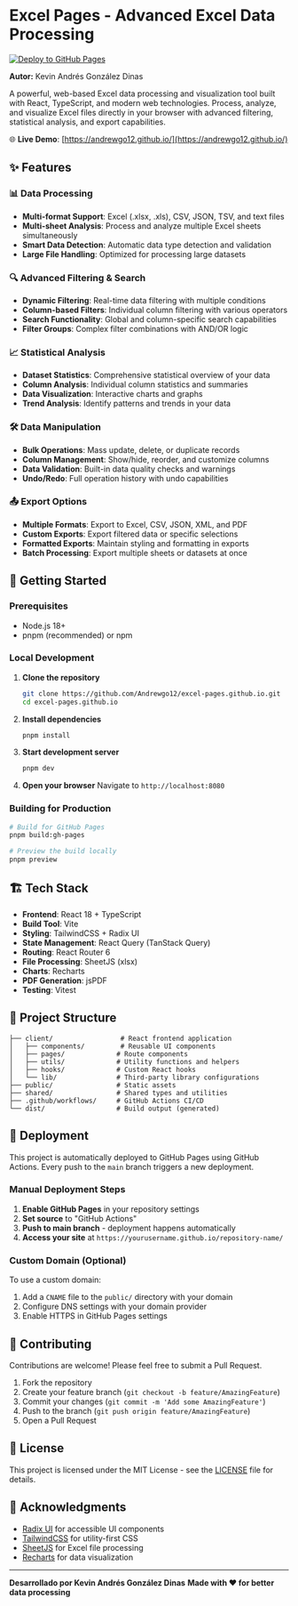 # Excel Pages - Advanced Excel Data Processing

[![Deploy to GitHub Pages](https://github.com/Andrewgo12/excel-pages.github.io/actions/workflows/deploy.yml/badge.svg)](https://github.com/Andrewgo12/excel-pages.github.io/actions/workflows/deploy.yml)

**Autor:** Kevin Andrés González Dinas

A powerful, web-based Excel data processing and visualization tool built with React, TypeScript, and modern web technologies. Process, analyze, and visualize Excel files directly in your browser with advanced filtering, statistical analysis, and export capabilities.

🌐 **Live Demo**: [https://andrewgo12.github.io/](https://andrewgo12.github.io/)

## ✨ Features

### 📊 Data Processing
- **Multi-format Support**: Excel (.xlsx, .xls), CSV, JSON, TSV, and text files
- **Multi-sheet Analysis**: Process and analyze multiple Excel sheets simultaneously
- **Smart Data Detection**: Automatic data type detection and validation
- **Large File Handling**: Optimized for processing large datasets

### 🔍 Advanced Filtering & Search
- **Dynamic Filtering**: Real-time data filtering with multiple conditions
- **Column-based Filters**: Individual column filtering with various operators
- **Search Functionality**: Global and column-specific search capabilities
- **Filter Groups**: Complex filter combinations with AND/OR logic

### 📈 Statistical Analysis
- **Dataset Statistics**: Comprehensive statistical overview of your data
- **Column Analysis**: Individual column statistics and summaries
- **Data Visualization**: Interactive charts and graphs
- **Trend Analysis**: Identify patterns and trends in your data

### 🛠️ Data Manipulation
- **Bulk Operations**: Mass update, delete, or duplicate records
- **Column Management**: Show/hide, reorder, and customize columns
- **Data Validation**: Built-in data quality checks and warnings
- **Undo/Redo**: Full operation history with undo capabilities

### 📤 Export Options
- **Multiple Formats**: Export to Excel, CSV, JSON, XML, and PDF
- **Custom Exports**: Export filtered data or specific selections
- **Formatted Exports**: Maintain styling and formatting in exports
- **Batch Processing**: Export multiple sheets or datasets at once

## 🚀 Getting Started

### Prerequisites
- Node.js 18+ 
- pnpm (recommended) or npm

### Local Development

1. **Clone the repository**
   ```bash
   git clone https://github.com/Andrewgo12/excel-pages.github.io.git
   cd excel-pages.github.io
   ```

2. **Install dependencies**
   ```bash
   pnpm install
   ```

3. **Start development server**
   ```bash
   pnpm dev
   ```

4. **Open your browser**
   Navigate to `http://localhost:8080`

### Building for Production

```bash
# Build for GitHub Pages
pnpm build:gh-pages

# Preview the build locally
pnpm preview
```

## 🏗️ Tech Stack

- **Frontend**: React 18 + TypeScript
- **Build Tool**: Vite
- **Styling**: TailwindCSS + Radix UI
- **State Management**: React Query (TanStack Query)
- **Routing**: React Router 6
- **File Processing**: SheetJS (xlsx)
- **Charts**: Recharts
- **PDF Generation**: jsPDF
- **Testing**: Vitest

## 📁 Project Structure

```
├── client/                 # React frontend application
│   ├── components/         # Reusable UI components
│   ├── pages/             # Route components
│   ├── utils/             # Utility functions and helpers
│   ├── hooks/             # Custom React hooks
│   └── lib/               # Third-party library configurations
├── public/                # Static assets
├── shared/                # Shared types and utilities
├── .github/workflows/     # GitHub Actions CI/CD
└── dist/                  # Build output (generated)
```

## 🚀 Deployment

This project is automatically deployed to GitHub Pages using GitHub Actions. Every push to the `main` branch triggers a new deployment.

### Manual Deployment Steps

1. **Enable GitHub Pages** in your repository settings
2. **Set source** to "GitHub Actions"
3. **Push to main branch** - deployment happens automatically
4. **Access your site** at `https://yourusername.github.io/repository-name/`

### Custom Domain (Optional)

To use a custom domain:
1. Add a `CNAME` file to the `public/` directory with your domain
2. Configure DNS settings with your domain provider
3. Enable HTTPS in GitHub Pages settings

## 🤝 Contributing

Contributions are welcome! Please feel free to submit a Pull Request.

1. Fork the repository
2. Create your feature branch (`git checkout -b feature/AmazingFeature`)
3. Commit your changes (`git commit -m 'Add some AmazingFeature'`)
4. Push to the branch (`git push origin feature/AmazingFeature`)
5. Open a Pull Request

## 📝 License

This project is licensed under the MIT License - see the [LICENSE](LICENSE) file for details.

## 🙏 Acknowledgments

- [Radix UI](https://www.radix-ui.com/) for accessible UI components
- [TailwindCSS](https://tailwindcss.com/) for utility-first CSS
- [SheetJS](https://sheetjs.com/) for Excel file processing
- [Recharts](https://recharts.org/) for data visualization

---

**Desarrollado por Kevin Andrés González Dinas**
**Made with ❤️ for better data processing**

